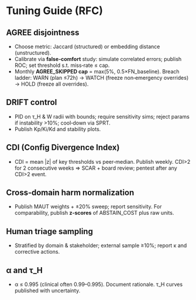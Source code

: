 # Tuning Guide (RFC)

## AGREE disjointness
- Choose metric: Jaccard (structured) or embedding distance (unstructured).
- Calibrate via **false‑comfort** study: simulate correlated errors; publish ROC; set threshold s.t. miss‑rate ≤ cap.
- Monthly **AGREE_SKIPPED cap** = max(5%, 0.5×FN_baseline). Breach ladder: WARN (plan ≤72h) → WATCH (freeze non‑emergency overrides) → HOLD (freeze all overrides).

## DRIFT control
- PID on τ_H & W radii with bounds; require sensitivity sims; reject params if instability >10%; cool‑down via SPRT.
- Publish Kp/Ki/Kd and stability plots.

## CDI (Config Divergence Index)
- CDI = mean |z| of key thresholds vs peer‑median. Publish weekly. CDI>2 for 2 consecutive weeks ⇒ SCAR + board review; pentest after any CDI>2 event.

## Cross‑domain harm normalization
- Publish MAUT weights + ±20% sweep; report sensitivity. For comparability, publish **z‑scores** of ABSTAIN_COST plus raw units.

## Human triage sampling
- Stratified by domain & stakeholder; external sample ≥10%; report κ and corrective actions.

## α and τ_H
- α ≤ 0.995 (clinical often 0.99–0.995). Document rationale. τ_H curves published with uncertainty.
